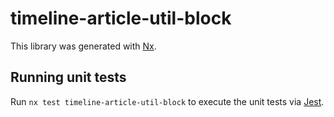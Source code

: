 # timeline-article-util-block

This library was generated with [Nx](https://nx.dev).

## Running unit tests

Run `nx test timeline-article-util-block` to execute the unit tests via [Jest](https://jestjs.io).
